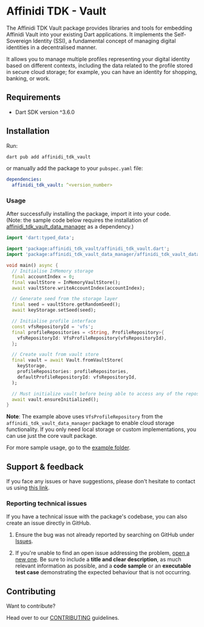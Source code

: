 # Affinidi TDK - Vault

The Affinidi TDK Vault package provides libraries and tools for embedding Affinidi Vault into your existing Dart applications. It implements the Self-Sovereign Identity (SSI), a fundamental concept of managing digital identities in a decentralised manner.

It allows you to manage multiple profiles representing your digital identity based on different contexts, including the data related to the profile stored in secure cloud storage; for example, you can have an identity for shopping, banking, or work.

## Requirements

- Dart SDK version ^3.6.0

## Installation

Run:

```bash
dart pub add affinidi_tdk_vault
```

or manually add the package to your `pubspec.yaml` file:

```yaml
dependencies:
  affinidi_tdk_vault: ^<version_number>
```

### Usage

After successfully installing the package, import it into your code.   
(Note: the sample code below requires the installation of [affinidi_tdk_vault_data_manager](https://pub.dev/packages/affinidi_tdk_vault_data_manager) as a dependency.)

```dart
import 'dart:typed_data';

import 'package:affinidi_tdk_vault/affinidi_tdk_vault.dart';
import 'package:affinidi_tdk_vault_data_manager/affinidi_tdk_vault_data_manager.dart';

void main() async {
  // Initialise InMemory storage
  final accountIndex = 0;
  final vaultStore = InMemoryVaultStore();
  await vaultStore.writeAccountIndex(accountIndex);

  // Generate seed from the storage layer
  final seed = vaultStore.getRandomSeed();
  await keyStorage.setSeed(seed);

  // Initialise profile interface
  const vfsRepositoryId = 'vfs';
  final profileRepositories = <String, ProfileRepository>{
    vfsRepositoryId: VfsProfileRepository(vfsRepositoryId),
  };

  // Create vault from vault store
  final vault = await Vault.fromVaultStore(
    keyStorage,
    profileRepositories: profileRepositories,
    defaultProfileRepositoryId: vfsRepositoryId,
  );

  // Must initialize vault before being able to access any of the repositories
  await vault.ensureInitialized();
}

```

**Note**: The example above uses `VfsProfileRepository` from the `affinidi_tdk_vault_data_manager` package to enable cloud storage functionality. If you only need local storage or custom implementations, you can use just the core vault package.

For more sample usage, go to the [example folder](https://github.com/affinidi/affinidi-tdk/tree/main/libs/dart/vault/example).


## Support & feedback

If you face any issues or have suggestions, please don't hesitate to contact us using [this link](https://share.hsforms.com/1i-4HKZRXSsmENzXtPdIG4g8oa2v).

### Reporting technical issues

If you have a technical issue with the package's codebase, you can also create an issue directly in GitHub.

1. Ensure the bug was not already reported by searching on GitHub under
   [Issues](https://github.com/affinidi/affinidi-tdk/issues).

2. If you're unable to find an open issue addressing the problem,
   [open a new one](https://github.com/affinidi/affinidi-tdk/issues/new).
   Be sure to include a **title and clear description**, as much relevant information as possible,
   and a **code sample** or an **executable test case** demonstrating the expected behaviour that is not occurring.

## Contributing

Want to contribute?

Head over to our [CONTRIBUTING](https://github.com/affinidi/affinidi-tdk/blob/main/CONTRIBUTING.md) guidelines.